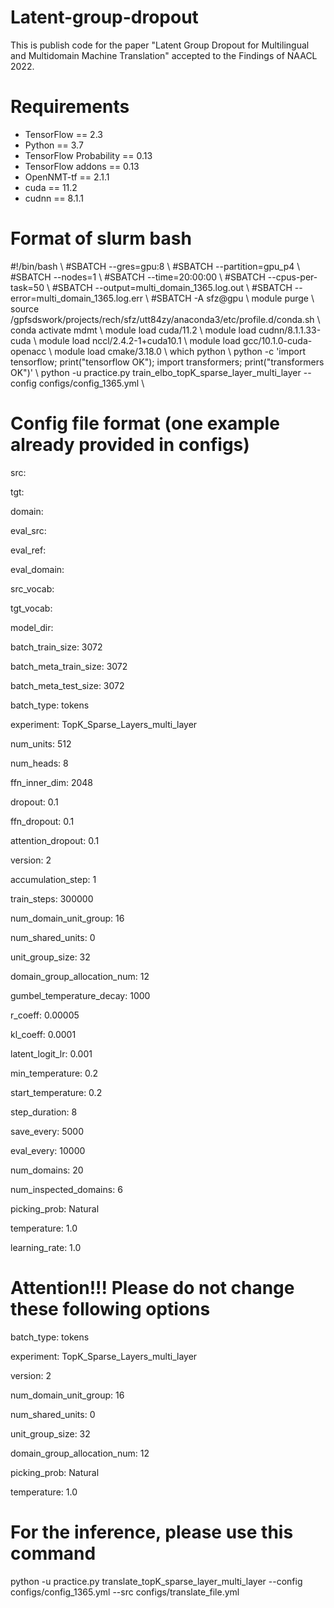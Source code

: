 # Latent-group-dropout

This is publish code for the paper "Latent Group Dropout for Multilingual and Multidomain Machine Translation" accepted to the Findings of NAACL 2022. 

# Requirements
* TensorFlow == 2.3
* Python == 3.7
* TensorFlow Probability == 0.13
* TensorFlow addons == 0.13
* OpenNMT-tf == 2.1.1
* cuda == 11.2
* cudnn == 8.1.1

# Format of slurm bash
#!/bin/bash \\
#SBATCH --gres=gpu:8 \\
#SBATCH --partition=gpu_p4 \\
#SBATCH --nodes=1 \\
#SBATCH --time=20:00:00 \\
#SBATCH --cpus-per-task=50 \\
#SBATCH --output=multi_domain_1365.log.out \\
#SBATCH --error=multi_domain_1365.log.err \\
#SBATCH -A sfz@gpu \\
module purge \\
source /gpfsdswork/projects/rech/sfz/utt84zy/anaconda3/etc/profile.d/conda.sh \\
conda activate mdmt \\
module load cuda/11.2 \\
module load cudnn/8.1.1.33-cuda \\
module load nccl/2.4.2-1+cuda10.1 \\
module load gcc/10.1.0-cuda-openacc \\
module load cmake/3.18.0 \\
which python \\
python -c 'import tensorflow; print("tensorflow OK"); import transformers; print("transformers OK")' \\
python -u practice.py train_elbo_topK_sparse_layer_multi_layer --config configs/config_1365.yml \\

# Config file format (one example already provided in configs)

src: 

tgt: 

domain:

eval_src:

eval_ref:

eval_domain:

src_vocab: 

tgt_vocab: 

model_dir: 

batch_train_size: 3072

batch_meta_train_size: 3072

batch_meta_test_size: 3072

batch_type: tokens

experiment: TopK_Sparse_Layers_multi_layer

num_units: 512

num_heads: 8

ffn_inner_dim: 2048

dropout: 0.1

ffn_dropout: 0.1

attention_dropout: 0.1

version: 2

accumulation_step: 1

train_steps: 300000

num_domain_unit_group: 16

num_shared_units: 0

unit_group_size: 32

domain_group_allocation_num: 12

gumbel_temperature_decay: 1000

r_coeff: 0.00005

kl_coeff: 0.0001

latent_logit_lr: 0.001

min_temperature: 0.2

start_temperature: 0.2

step_duration: 8

save_every: 5000

eval_every: 10000

num_domains: 20

num_inspected_domains: 6

picking_prob: Natural

temperature: 1.0

learning_rate: 1.0

# Attention!!! Please do not change these following options

batch_type: tokens

experiment: TopK_Sparse_Layers_multi_layer

version: 2

num_domain_unit_group: 16

num_shared_units: 0

unit_group_size: 32

domain_group_allocation_num: 12

picking_prob: Natural

temperature: 1.0

# For the inference, please use this command

python -u practice.py translate_topK_sparse_layer_multi_layer --config configs/config_1365.yml --src configs/translate_file.yml